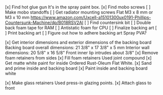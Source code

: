 [x] Find hot glue gun
    It's in the spray paint box.
[x] Find mobo screws
[ ] Make mobo standoffs
[ ] Get radiator mounting screws
    Flat M3 x 8 mm or M3 x 10 mm
    https://www.amazon.com/Uxcell-a15101300ux0191-Phillips-Countersunk-Machine/dp/B018RSV2AI
[ ] Find countersink bit
[ ] Double back foam tape for RAM
[ ] Antistatic foam for CPU
[ ] Finalize backing art
[ ] Print backing art
[ ] Figure out how to adhere backing art
    Spray PVA?

[x] Get interior dimensions and exterior dimensions of the backing board
    Backing board overall dimensions: 21 3/8" x 17 3/8" x 5 mm
    Interior wall dimensions: 20 5/8" x 16 5/8"
    Front inner lip intrudes about 3/8"
[x] Remove foam retainers from sides
[x] Fill foam retainers
    Used joint compound
[x] Get matte white paint for inside
    Ordered Rust-Oleum Flat White.
[x] Sand and prime inside and backing board
[x] Paint inside and backing board white

[x] Make glass retainers
    Used press-in glazing points.
[x] Attach glass to front
